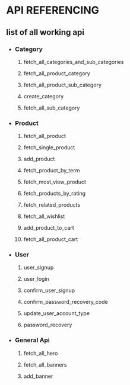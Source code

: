 # API REFERENCING

## list of all working api

* ### Category

    1. fetch_all_categories_and_sub_categories

    1. fetch_all_product_category

    1. fetch_all_product_sub_category

    1. create_category

    1. fetch_all_sub_category

* ### Product

    1. fetch_all_product

    1. fetch_single_product

    1. add_product

    1. fetch_product_by_term

    1. fetch_most_view_product

    1. fetch_products_by_rating

    1. fetch_related_products

    1. fetch_all_wishlist

    1. add_product_to_cart

    1. fetch_all_product_cart

* ### User

    1. user_signup

    1. user_login

    1. confirm_user_signup

    1. confirm_password_recovery_code

    1. update_user_account_type

    1. password_recovery

* ### General Api

    1. fetch_all_hero

    1. fetch_all_banners

    1. add_banner
